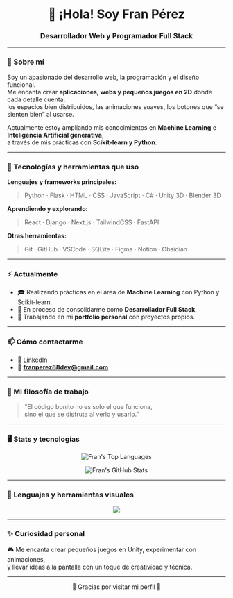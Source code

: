 <h1 align="center">👋 ¡Hola! Soy Fran Pérez</h1>
<h3 align="center">Desarrollador Web y Programador Full Stack</h3>

---

### 💬 Sobre mí

Soy un apasionado del desarrollo web, la programación y el diseño funcional.  
Me encanta crear **aplicaciones, webs y pequeños juegos en 2D** donde cada detalle cuenta:  
los espacios bien distribuidos, las animaciones suaves, los botones que “se sienten bien” al usarse.  

Actualmente estoy ampliando mis conocimientos en **Machine Learning** e **Inteligencia Artificial generativa**,  
a través de mis prácticas con **Scikit-learn y Python**.

---

### 🧠 Tecnologías y herramientas que uso

**Lenguajes y frameworks principales:**
> Python · Flask · HTML · CSS · JavaScript · C# · Unity 3D · Blender 3D

**Aprendiendo y explorando:**
> React · Django · Next.js · TailwindCSS · FastAPI

**Otras herramientas:**
> Git · GitHub · VSCode · SQLite · Figma · Notion · Obsidian

---

### ⚡ Actualmente

- 🎓 Realizando prácticas en el área de **Machine Learning** con Python y Scikit-learn.  
- 🚀 En proceso de consolidarme como **Desarrollador Full Stack**.  
- 🧩 Trabajando en mi **portfolio personal** con proyectos propios.

---

### 📫 Cómo contactarme

- 💼 [LinkedIn](https://www.linkedin.com/in/franperez88dev)  
- 📧 **franperez88dev@gmail.com**

---

### 🌱 Mi filosofía de trabajo

> "El código bonito no es solo el que funciona,  
> sino el que se disfruta al verlo y usarlo."

---

### 🖥️ Stats y tecnologías

<p align="center">
  <img src="https://github-readme-stats.vercel.app/api/top-langs/?username=franperez88dev&layout=compact&theme=github_dark&hide_border=true" alt="Fran's Top Languages" />
</p>

<p align="center">
  <img src="https://github-readme-stats.vercel.app/api?username=franperez88dev&show_icons=true&theme=github_dark&hide_border=true" alt="Fran's GitHub Stats" />
</p>

---

### 🧰 Lenguajes y herramientas visuales

<p align="center">
  <img src="https://skillicons.dev/icons?i=python,flask,html,css,js,react,unity,blender,github,vscode" />
</p>

---

### ✨ Curiosidad personal

🎮 Me encanta crear pequeños juegos en Unity, experimentar con animaciones,  
y llevar ideas a la pantalla con un toque de creatividad y técnica.

---

<p align="center">🌟 Gracias por visitar mi perfil 🌟</p>
